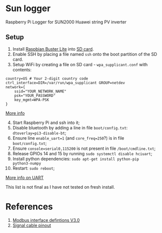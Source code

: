 # Sun logger

Raspberry Pi Logger for SUN2000 Huawei string PV inverter

## Setup

1. Install [Raspbian Buster Lite](https://www.raspberrypi.org/downloads/raspbian/) into [SD card](https://www.raspberrypi.org/documentation/installation/installing-images/README.md).
2. Enable SSH by placing a file named `ssh` onto the boot partition of the SD card.
3. Setup WiFi by creating a file on SD card - `wpa_supplicant.conf` with contents:

```
country=US # Your 2-digit country code
ctrl_interface=DIR=/var/run/wpa_supplicant GROUP=netdev
network={
    ssid="YOUR_NETWORK_NAME"
    psk="YOUR_PASSWORD"
    key_mgmt=WPA-PSK
}
```

[More info](https://howchoo.com/g/ndy1zte2yjn/how-to-set-up-wifi-on-your-raspberry-pi-without-ethernet)

4. Start Raspberry Pi and ssh into it;
5. Disable bluetooth by adding a line in file `boot/config.txt`: `dtoverlay=pi3-disable-bt`;
6. Ensure line `enable_uart=1` (and `core_freq=250`?) is in file `boot/config.txt`;
7. Ensure `console=serial0,115200` is not present in file `/boot/cmdline.txt`;
8. Release GPIOs 14 and 15 by running `sudo systemctl disable hciuart`;
9. Install python dependencies: `sudo apt-get install python-pip python3-numpy`
10. Restart: `sudo reboot`;

[More info on UART](https://www.raspberrypi.org/documentation/configuration/uart.md)

This list is not final as I have not tested on fresh install.

# References

1. [Modbus interface defintions V3.0](https://support.huawei.com/enterprise/en/doc/EDOC1100113918?section=k002)
2. [Signal cable pinout](https://support.huawei.com/enterprise/en/doc/EDOC1100059932/c06b3480/optional-installing-the-signal-cable)